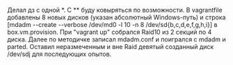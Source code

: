 Делал дз с одной *. С ** буду ковыряться по возможности.
В vagrantfile добавлены 8 новых дисков (указан абсолютный Windows-путь) и строка [mdadm --create --verbose /dev/md0 -l 10 -n 8 /dev/sd{b,c,d,e,f,g,h,i}] в box.vm.provision.
При "vagrant up" собрался Raid10 из 2 секций по 4 диска. 
Далее по методичке записал mdadm.conf и поигрался с mdadm и parted. 
Оставил неразмеченным и вне Raid девятый созданный диск /dev/sdj для последующих опытов.